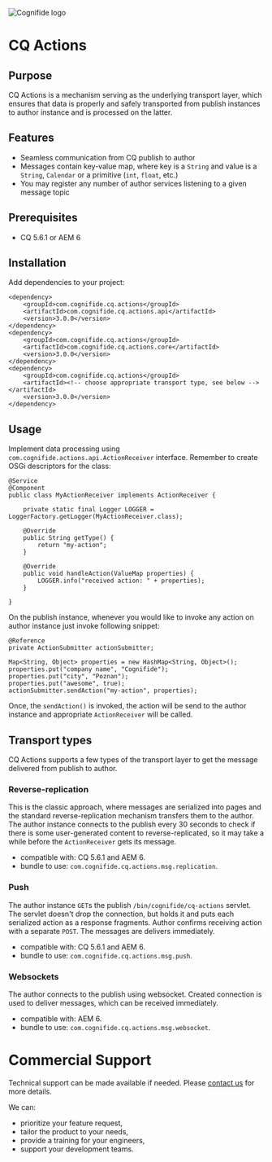 ![Cognifide logo](http://cognifide.github.io/Carty/assets/media/cognifide_logo.png)

# CQ Actions

## Purpose

CQ Actions is a mechanism serving as the underlying transport layer, which ensures that data is properly and safely transported from publish instances to author instance and is processed on the latter. 

## Features

* Seamless communication from CQ publish to author
* Messages contain key-value map, where key is a `String` and value is a `String`, `Calendar` or a primitive (`int`, `float`, etc.)
* You may register any number of author services listening to a given message topic

## Prerequisites

* CQ 5.6.1 or AEM 6

## Installation

Add dependencies to your project:

    <dependency>
        <groupId>com.cognifide.cq.actions</groupId>
        <artifactId>com.cognifide.cq.actions.api</artifactId>
        <version>3.0.0</version>
    </dependency>
    <dependency>
        <groupId>com.cognifide.cq.actions</groupId>
        <artifactId>com.cognifide.cq.actions.core</artifactId>
        <version>3.0.0</version>
    </dependency>
    <dependency>
        <groupId>com.cognifide.cq.actions</groupId>
        <artifactId><!-- choose appropriate transport type, see below --></artifactId>
        <version>3.0.0</version>
    </dependency>

## Usage

Implement data processing using `com.cognifide.actions.api.ActionReceiver` interface. Remember to create OSGi descriptors for the class:

    @Service
    @Component
    public class MyActionReceiver implements ActionReceiver {
    
        private static final Logger LOGGER = LoggerFactory.getLogger(MyActionReceiver.class);
    
        @Override
        public String getType() {
            return "my-action";
        }
    
        @Override
        public void handleAction(ValueMap properties) {
            LOGGER.info("received action: " + properties);
        }
    
    }

On the publish instance, whenever you would like to invoke any action on author instance just invoke following snippet:

    @Reference
    private ActionSubmitter actionSubmitter;
    
    Map<String, Object> properties = new HashMap<String, Object>();
    properties.put("company name", "Cognifide");
    properties.put("city", "Poznan");
    properties.put("awesome", true);
    actionSubmitter.sendAction("my-action", properties);

Once, the `sendAction()` is invoked, the action will be send to the author instance and appropriate `ActionReceiver` will be called.

## Transport types

CQ Actions supports a few types of the transport layer to get the message delivered from publish to author.

### Reverse-replication

This is the classic approach, where messages are serialized into pages and the standard reverse-replication mechanism transfers them to the author. The author instance connects to the publish every 30 seconds to check if there is some user-generated content to reverse-replicated, so it may take a while before the `ActionReceiver` gets its message.

* compatible with: CQ 5.6.1 and AEM 6.
* bundle to use: `com.cognifide.cq.actions.msg.replication`.

### Push

The author instance `GET`s the publish `/bin/cognifide/cq-actions` servlet. The servlet doesn't drop the connection, but holds it and puts each serialized action as a response fragments. Author confirms receiving action with a separate `POST`. The messages are delivers immediately.

* compatible with: CQ 5.6.1 and AEM 6.
* bundle to use: `com.cognifide.cq.actions.msg.push`.

### Websockets

The author connects to the publish using websocket. Created connection is used to deliver messages, which can be received immediately.

* compatible with: AEM 6.
* bundle to use: `com.cognifide.cq.actions.msg.websocket`.

# Commercial Support

Technical support can be made available if needed. Please [contact us](http://www.cognifide.com/contact/) for more details.

We can:

* prioritize your feature request,
* tailor the product to your needs,
* provide a training for your engineers,
* support your development teams.
